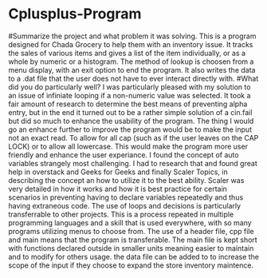# Cplusplus-Program
#Summarize the project and what problem it was solving.
This is a program designed for Chada Grocery to help them with an inventory issue. It tracks the sales of various items and gives a list of the item individually, or as a whole by numeric or a histogram. The method of lookup is choosen from a menu display, with an exit option to end the program. It also writes the data to a .dat file that the user does not have to ever interact directly with.
#What did you do particularly well?
I was particularly pleased with my solution to an issue of infiniate looping if a non-numeric value was selected. It took a fair amount of research to determine the best means of preventing alpha entry, but in the end it turned out to be a rather simple solution of a cin.fail but did so much to enhance the usability of the program.
The thing I would go an enhance further to improve the program would be to make the input not an exact read. To allow for all cap (such as if the user leaves on the CAP LOCK) or to allow all lowercase. This would make the program more user friendly and enhance the user experiance. 
I found the concept of auto variables strangely most challenging. I had to research that and found great help in overstack and Geeks for Geeks and finally Scaler Topics, in describing the concept an how to utilize it to the best ability. Scaler was very detailed in how it works and how it is best practice for certain scenarios in preventing having to declare variables repeatedly and thus having extraneous code.
The use of loops and decisions is particularly transferrable to other projects. This is a process repeated in multiple programming languages and a skill that is used everywhere, with so many programs utilizing menus to choose from.
The use of a header file, cpp file and main means that the program is transferable. The main file is kept short with functions declared outside in smaller units meaning easier to maintain and to modify for others usage. the data file can be added to to increase the scope of the input if they choose to expand the store inventory maintence.
